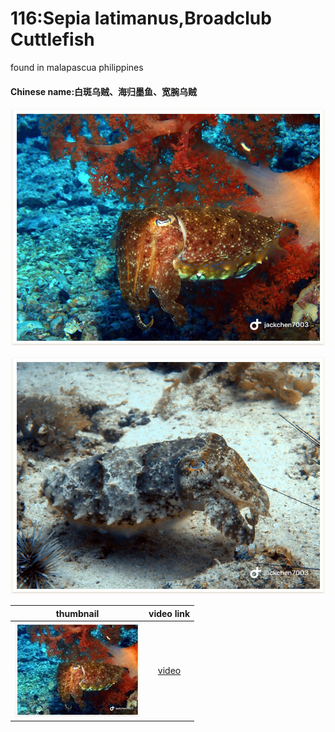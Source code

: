 # 116:Sepia latimanus,Broadclub Cuttlefish

found in malapascua philippines

#### Chinese name:白斑乌贼、海归墨鱼、宽腕乌贼

![](../../.gitbook/assets/sepia-latimanus.jpg)

![](../../.gitbook/assets/sepia-latimanus2.jpg)

| thumbnail | video link |
| :---: | :---: |
| ![](../../.gitbook/assets/small-sepia-latimanus.jpg)  | [video](https://drive.google.com/open?id=1ws82zrQb8_2aII7-Ju9qq6FlXoiJWj0e) |

